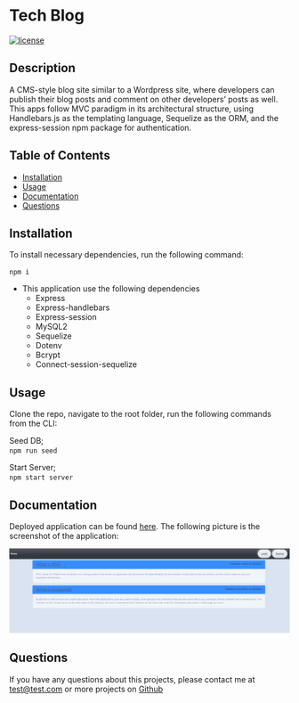 # Tech Blog
[![license](https://img.shields.io/badge/license-MIT-blue)](https://shields.io)

## Description

A CMS-style blog site similar to a Wordpress site, where developers can publish their blog posts and comment on other developers’ posts as well. This apps follow MVC paradigm in its architectural structure, using Handlebars.js as the templating language, Sequelize as the ORM, and the express-session npm package for authentication.


## Table of Contents
* [Installation](#installation)
* [Usage](#usage)
* [Documentation](#documentation)
* [Questions](#questions)

## Installation

To install necessary dependencies, run the following command:

```
npm i
```
* This application use the following dependencies
    * Express
    * Express-handlebars
    * Express-session
    * MySQL2 
    * Sequelize
    * Dotenv
    * Bcrypt
    * Connect-session-sequelize

## Usage

Clone the repo, navigate to the root folder, run the following commands from the CLI:

Seed DB;   
`npm run seed`     

Start Server;     
`npm start server`    

## Documentation
Deployed application can be found [here](https://intense-journey-34063.herokuapp.com/).
The following picture is the screenshot of the application: 

![screenshot](./img/demo.png) 



## Questions
If you have any questions about this projects, please contact me at test@test.com or more projects on [Github](https://github.com/begirlz)